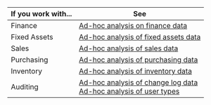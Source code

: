 | If you work with... | See |
| ------------------- | --- |
| Finance             | [Ad-hoc analysis on finance data](../ad-hoc-analysis-finance.md) |
| Fixed Assets        | [Ad-hoc analysis of fixed assets data](../ad-hoc-analysis-fa.md) |
| Sales               | [Ad-hoc analysis of sales data](../ad-hoc-analysis-sales.md) |
| Purchasing          | [Ad-hoc analysis of purchasing data](../ad-hoc-analysis-purchasing.md) |
| Inventory           | [Ad-hoc analysis of inventory data](ad-hoc-analysis-inventory.md) |
| Auditing            | [Ad-hoc analysis of change log data](../across-log-changes.md#analyze-data-in-the-change-log) <br>[Ad-hoc analysis of user types](../ui-how-users-permissions#analyze-user-status-by-license-type) |
